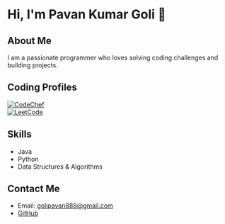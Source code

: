 # Hi, I'm Pavan Kumar Goli 👋

## About Me
I am a passionate programmer who loves solving coding challenges and building projects.

## Coding Profiles

[![CodeChef](https://img.shields.io/badge/CodeChef-pavan888532-3178C6?style=for-the-badge&logo=codechef&logoColor=white)](https://www.codechef.com/users/pavan888532)  
[![LeetCode](https://img.shields.io/badge/LeetCode-golipavan888-FFA116?style=for-the-badge&logo=leetcode&logoColor=white)](https://leetcode.com/golipavan888)  

## Skills
- Java
- Python
- Data Structures & Algorithms

## Contact Me
- Email: golipavan888@gmail.com
- [GitHub](https://github.com/GoliPavan888)

